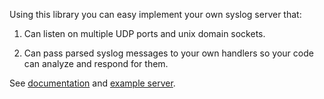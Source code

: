 Using this library you can easy implement your own syslog server that:

1. Can listen on multiple UDP ports and unix domain sockets.

2. Can pass parsed syslog messages to your own handlers so your code can analyze
and respond for them.

See [documentation](http://gopkgdoc.appspot.com/pkg/github.com/ziutek/syslog)
and [example server](/ziutek/syslog/main.go).
